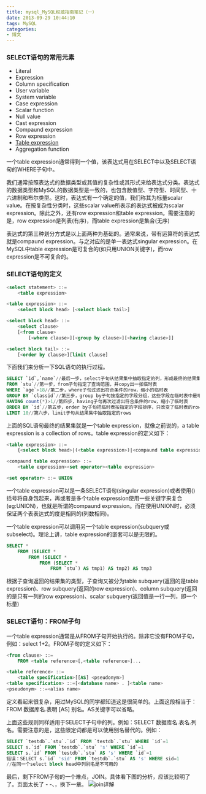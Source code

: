 ```yaml
---
title: mysql_MySQL权威指南笔记（一）
date: 2013-09-29 10:44:10
tags: MySQL
categories:
- 博文
---
```

### SELECT语句的常用元素
* Literal
* Expression
* Column specification
* User variable
* System variable
* Case expression
* Scalar function
* Null value
* Cast expression
* Compaund expression
* Row expression
* <a href='#table-expression' />Table expression</a>
* Aggregation function
<a name='table-expression'></a>

一个table expression通常得到一个值，该表达式用在SELECT中以及SELECT语句的WHERE子句中。

我们通常按照表达式的数据类型或其值的复杂性或其形式来给表达式分类。表达式的数据类型和MySQL的数据类型是一致的，也包含数值型、字符型、时间型、十六进制和布尔类型。这时，表达式有一个确定的值，我们称其为标量scalar value。在按复杂性分类时，这些scalar value所表示的表达式被成为scalar expression。除此之外，还有row expression和table expression。需要注意的是，row expression是列表(有序)，而table expression是集合(无序)

表达式的第三种划分方式是以上面两种为基础的。通常来说，带有运算符的表达式就是compaund expression。与之对应的是单一表达式singular expression。在MySQL中table expression是可复合的(如只用UNION关键字)，而row expression是不可复合的。

### SELECT语句的定义

```sql
<select statement> ::=
	<table expression>

<table expression> ::=
	<select block head> [<select block tail>]

<select block head> ::=
	<select clause>
	[<from clause>
		[<where clause>][<group by clause>][<having clause>]]

<select block tail> ::=
	[<order by clause>][limit clause]
```

下面我们来分析一下SQL语句的执行过程。
```sql
SELECT `id`,`name`//最后一步，select子句从结果集中抽取指定的列，形成最终的结果集并返回
FROM `stu`//第一步，from子句指定了查询范围，并copy出一张临时表
WHERE `age`>18//第二步，where子句过滤出符合条件的row，缩小的临时表
GROUP BY `classid`//第三步，group by子句按指定的字段分组，这些字段在临时表中是唯一的，其他字段会形成列表
HAVING count(*)>1//第四步，having子句再次过滤出符合条件的row，缩小了临时表
ORDER BY `id`//第五步，order by子句把临时表按指定的字段排序，只改变了临时表的row顺序，不改变最终的结果集
LIMIT 10//第六步，limit子句从结果集中抽取指定的rows
```

上面的SQL语句最终的结果集就是一个table expression，就像之前说的，a table expression is a collection of rows。table expression的定义如下：
```sql
<table expression> ::=
	{<select block head>|(<table expression>)|<compaund table expression>}[select block tail]

<compaund table expression> ::=
	<table expression><set operator><table expression>

<set operator> ::= UNION
```
一个table expression可以是一条SELECT语句(singular expression)或者使用()括号将自身包起来，再或者是多个table expression使用一些关键字来复合(eg:UNION)，也就是所谓的compaund expression。而在使用UNION时，必须保证两个表表达式的度是相同的(列数相同)。

一个table expression可以调用另一个table expression(subquery或subselect)。理论上讲，table expression的嵌套可以是无限的。

```sql
SELECT *
	FROM (SELECT *
		FROM (SELECT *
			FROM (SELECT *
				FROM `stu`) AS tmp1) AS tmp2) AS tmp3
```
根据子查询返回的结果集的类型，子查询又被分为table subquery(返回的是table expression)、row subquery(返回的row expression)、column subquery(返回的是只有一列的row expression)、scalar subquery(返回值是一行一列，即一个标量)

### SELECT语句：FROM子句
一个table expression通常是从FROM子句开始执行的。除非它没有FROM子句，例如：select 1+2。FROM子句的定义如下：
```sql
<from clause> ::=
	FROM <table reference>[,<table reference>]...

<table reference> ::=
	<table specification>[[AS] <pseudonym>]
<table specification> ::=[<database name> . ]<table name>
<pseudonym> ::=<alias name>
```
定义看起来很复杂，用过MySQL的同学都知道这是很简单的。上面这段相当于：FROM 数据库名.表明 [AS] 别名。AS关键字可以省略。

上面这些规则同样适用于SELECT子句中的列。例如：SELECT 数据库名.表名.列名。需要注意的是，这些限定词都是可以使用别名替代的。例如：
```sql
SELECT `testdb`.`stu`.`id` FROM `testdb`.`stu` WHERE `id`=1
SELECT s.`id` FROM `testdb`.`stu` 's' WHERE `id`=1
SELECT s.`id` FROM `testdb`.`stu` AS 's' WHERE `id`=1
错误：SELECT s.`id` 'sid' FROM `testdb`.`stu` AS 's' WHERE sid=1
//在同一个select block head中列别名是不可用的
```
最后，剩下FROM子句的一个难点，JOIN。具体看下图的分析，应该比较明了了。页面太长了 - -、，换下一章。
![join详解](/images/mysql_join.jpg)